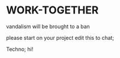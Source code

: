 # WORK-TOGETHER

vandalism will be brought to a ban

please start on your project edit this to chat;

Techno; hi!
